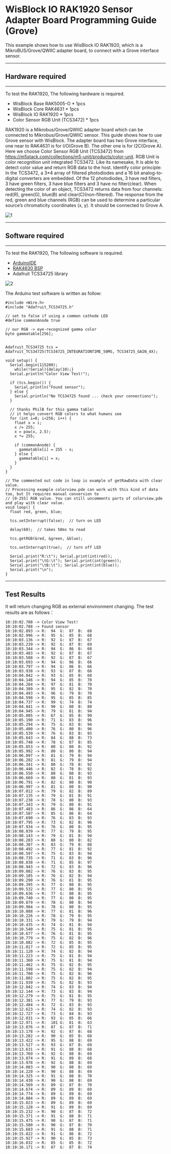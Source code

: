 # WisBlock IO RAK1920 Sensor Adapter Board Programming Guide (Grove)

This example shows how to use WisBlock IO RAK1920, which is a MikroBUS/Grove/QWIIC adapter board, to connect with a Grove interface sensor.

----
## Hardware required
----
To test the RAK1920, The following hardware is required.

- WisBlock Base RAK5005-O  *  1pcs
- WisBlock Core RAK4631  *  1pcs
- WisBlock IO RAK1920      *  1pcs
- Color Sensor RGB Unit (TCS3472)    *  1pcs

RAK1920 is a Mikrobus/Grove/QWIIC adapter board which can be connected to Mikrobus/Grove/QWIIC sensor. This guide shows how to use Grove sensor with WisBlock. The adapter board has two Grove interface, one near to RAK4631 is for I/O(Grove B). The other one is for I2C(Grove A). Here we choose Color Sensor RGB Unit (TCS3472) from https://m5stack.com/collections/m5-unit/products/color-unit. RGB Unit is color recognition unit integrated TCS3472. Like its namesake, It is able to detect color value and return RGB data to the host. Identify color principle: In the TCS3472, a 3*4 array of filtered photodiodes and a 16 bit analog-to-digital converters are embedded. Of the 12 photodiodes, 3 have red filters, 3 have green filters, 3 have blue filters and 3 have no filter(clear). When detecting the color of an object, TCS3472 returns data from four channels: red(R), green(G), blue(B) and clear(C)(non-filtered). The response from the red, green and blue channels (RGB) can be used to determine a particular source’s chromaticity coordinates (x, y). It should be connected to Grove A.

![1](res/1.png)

----
## Software required
----
To test the RAK1920, The following software is required.

- [ArduinoIDE](https://www.arduino.cc/en/Main/Software)
- [RAK4630 BSP](/BSP/)
- Adafruit TCS34725 library


![2](res/2.png)

The Arduino test software is written as follow:

```
#include <Wire.h>
#include "Adafruit_TCS34725.h"

// set to false if using a common cathode LED
#define commonAnode true

// our RGB -> eye-recognized gamma color
byte gammatable[256];


Adafruit_TCS34725 tcs = Adafruit_TCS34725(TCS34725_INTEGRATIONTIME_50MS, TCS34725_GAIN_4X);

void setup() {
  Serial.begin(115200);
    while(!Serial){delay(10);}
  Serial.println("Color View Test!");

  if (tcs.begin()) {
    Serial.println("Found sensor");
  } else {
    Serial.println("No TCS34725 found ... check your connections");
  }

  // thanks PhilB for this gamma table!
  // it helps convert RGB colors to what humans see
  for (int i=0; i<256; i++) {
    float x = i;
    x /= 255;
    x = pow(x, 2.5);
    x *= 255;

    if (commonAnode) {
      gammatable[i] = 255 - x;
    } else {
      gammatable[i] = x;
    }
  }
}

// The commented out code in loop is example of getRawData with clear value.
// Processing example colorview.pde can work with this kind of data too, but It requires manual conversion to 
// [0-255] RGB value. You can still uncomments parts of colorview.pde and play with clear value.
void loop() {
  float red, green, blue;
  
  tcs.setInterrupt(false);  // turn on LED

  delay(60);  // takes 50ms to read

  tcs.getRGB(&red, &green, &blue);
  
  tcs.setInterrupt(true);  // turn off LED

  Serial.print("R:\t"); Serial.print(int(red)); 
  Serial.print("\tG:\t"); Serial.print(int(green)); 
  Serial.print("\tB:\t"); Serial.print(int(blue));
  Serial.print("\n");
}

```



----
## Test Results
It will return changing RGB as external environment changing. The test results are as follows：

```
10:10:02.708 -> Color View Test!
10:10:02.788 -> Found sensor
10:10:02.893 -> R:	94	G:	87	B:	68
10:10:02.996 -> R:	95	G:	85	B:	68
10:10:03.136 -> R:	92	G:	87	B:	67
10:10:03.239 -> R:	92	G:	87	B:	69
10:10:03.344 -> R:	94	G:	86	B:	68
10:10:03.483 -> R:	92	G:	87	B:	67
10:10:03.588 -> R:	92	G:	87	B:	67
10:10:03.693 -> R:	94	G:	86	B:	66
10:10:03.797 -> R:	94	G:	86	B:	66
10:10:03.938 -> R:	93	G:	87	B:	68
10:10:04.042 -> R:	93	G:	85	B:	68
10:10:04.146 -> R:	94	G:	85	B:	70
10:10:04.284 -> R:	97	G:	81	B:	70
10:10:04.389 -> R:	95	G:	82	B:	70
10:10:04.493 -> R:	96	G:	79	B:	70
10:10:04.598 -> R:	95	G:	85	B:	85
10:10:04.737 -> R:	99	G:	74	B:	74
10:10:04.841 -> R:	90	G:	80	B:	80
10:10:04.945 -> R:	79	G:	81	B:	94
10:10:05.085 -> R:	67	G:	85	B:	99
10:10:05.190 -> R:	71	G:	83	B:	96
10:10:05.294 -> R:	75	G:	83	B:	94
10:10:05.400 -> R:	76	G:	80	B:	96
10:10:05.539 -> R:	76	G:	83	B:	93
10:10:05.643 -> R:	84	G:	88	B:	73
10:10:05.748 -> R:	78	G:	87	B:	85
10:10:05.853 -> R:	80	G:	80	B:	92
10:10:05.992 -> R:	80	G:	80	B:	94
10:10:06.097 -> R:	81	G:	79	B:	94
10:10:06.202 -> R:	81	G:	79	B:	94
10:10:06.341 -> R:	80	G:	78	B:	92
10:10:06.446 -> R:	82	G:	78	B:	92
10:10:06.550 -> R:	80	G:	80	B:	93
10:10:06.669 -> R:	80	G:	81	B:	93
10:10:06.791 -> R:	82	G:	80	B:	90
10:10:06.997 -> R:	81	G:	80	B:	90
10:10:07.012 -> R:	79	G:	82	B:	89
10:10:07.135 -> R:	79	G:	81	B:	91
10:10:07.238 -> R:	78	G:	80	B:	93
10:10:07.343 -> R:	79	G:	80	B:	91
10:10:07.483 -> R:	86	G:	86	B:	64
10:10:07.587 -> R:	85	G:	86	B:	64
10:10:07.690 -> R:	76	G:	83	B:	93
10:10:07.795 -> R:	73	G:	82	B:	96
10:10:07.934 -> R:	76	G:	80	B:	95
10:10:08.039 -> R:	77	G:	79	B:	95
10:10:08.143 -> R:	79	G:	81	B:	94
10:10:08.283 -> R:	88	G:	80	B:	82
10:10:08.387 -> R:	83	G:	79	B:	88
10:10:08.492 -> R:	77	G:	81	B:	92
10:10:08.597 -> R:	75	G:	83	B:	94
10:10:08.735 -> R:	71	G:	83	B:	96
10:10:08.838 -> R:	71	G:	85	B:	97
10:10:08.943 -> R:	72	G:	83	B:	96
10:10:09.082 -> R:	76	G:	83	B:	95
10:10:09.185 -> R:	76	G:	82	B:	94
10:10:09.290 -> R:	76	G:	81	B:	95
10:10:09.395 -> R:	77	G:	80	B:	95
10:10:09.532 -> R:	77	G:	80	B:	95
10:10:09.636 -> R:	77	G:	80	B:	95
10:10:09.740 -> R:	77	G:	80	B:	95
10:10:09.879 -> R:	78	G:	80	B:	94
10:10:09.984 -> R:	78	G:	80	B:	95
10:10:10.088 -> R:	77	G:	81	B:	96
10:10:10.226 -> R:	78	G:	79	B:	95
10:10:10.331 -> R:	79	G:	79	B:	94
10:10:10.435 -> R:	74	G:	81	B:	94
10:10:10.540 -> R:	75	G:	81	B:	95
10:10:10.677 -> R:	76	G:	81	B:	95
10:10:10.779 -> R:	75	G:	82	B:	96
10:10:10.882 -> R:	72	G:	85	B:	95
10:10:11.017 -> R:	72	G:	85	B:	95
10:10:11.120 -> R:	74	G:	82	B:	94
10:10:11.223 -> R:	75	G:	81	B:	94
10:10:11.360 -> R:	75	G:	81	B:	94
10:10:11.462 -> R:	75	G:	82	B:	95
10:10:11.598 -> R:	75	G:	82	B:	94
10:10:11.700 -> R:	75	G:	82	B:	96
10:10:11.802 -> R:	75	G:	82	B:	95
10:10:11.939 -> R:	75	G:	82	B:	93
10:10:12.042 -> R:	74	G:	83	B:	94
10:10:12.144 -> R:	73	G:	83	B:	94
10:10:12.279 -> R:	75	G:	81	B:	95
10:10:12.381 -> R:	77	G:	79	B:	93
10:10:12.484 -> R:	72	G:	83	B:	93
10:10:12.623 -> R:	74	G:	82	B:	93
10:10:12.727 -> R:	73	G:	84	B:	93
10:10:12.831 -> R:	93	G:	85	B:	66
10:10:12.971 -> R:	101	G:	81	B:	63
10:10:13.076 -> R:	87	G:	87	B:	71
10:10:13.178 -> R:	92	G:	87	B:	68
10:10:13.282 -> R:	90	G:	85	B:	68
10:10:13.422 -> R:	95	G:	88	B:	69
10:10:13.527 -> R:	93	G:	87	B:	69
10:10:13.631 -> R:	91	G:	88	B:	68
10:10:13.769 -> R:	92	G:	88	B:	69
10:10:13.874 -> R:	91	G:	89	B:	68
10:10:13.978 -> R:	92	G:	88	B:	69
10:10:14.083 -> R:	90	G:	88	B:	69
10:10:14.220 -> R:	90	G:	88	B:	69
10:10:14.325 -> R:	91	G:	88	B:	70
10:10:14.430 -> R:	90	G:	88	B:	69
10:10:14.569 -> R:	89	G:	87	B:	70
10:10:14.674 -> R:	89	G:	89	B:	69
10:10:14.774 -> R:	89	G:	89	B:	69
10:10:14.884 -> R:	89	G:	89	B:	69
10:10:15.023 -> R:	89	G:	89	B:	69
10:10:15.128 -> R:	91	G:	89	B:	69
10:10:15.232 -> R:	90	G:	87	B:	72
10:10:15.371 -> R:	91	G:	88	B:	71
10:10:15.475 -> R:	90	G:	87	B:	71
10:10:15.580 -> R:	90	G:	87	B:	70
10:10:15.683 -> R:	91	G:	88	B:	71
10:10:15.822 -> R:	91	G:	86	B:	72
10:10:15.927 -> R:	90	G:	85	B:	73
10:10:16.032 -> R:	85	G:	85	B:	72
10:10:16.171 -> R:	87	G:	87	B:	74


```


